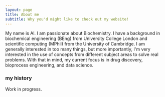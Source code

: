 ```yaml
---
layout: page
title: About me
subtitle: Why you'd might like to check out my website!
---
```


My name is Al. I am passionate about Biochemistry. I have a background in biochemical engineering (BEng) from University College London and scientific computing (MPhil) from the University of Cambridge. I am generally interested in too many things, but more importantly, I'm very interested in the use of concepts from different subject areas to solve real problems. With that in mind, my current focus is in drug discovery, bioprocess engineering, and data science.  

### my history

Work in progress.
